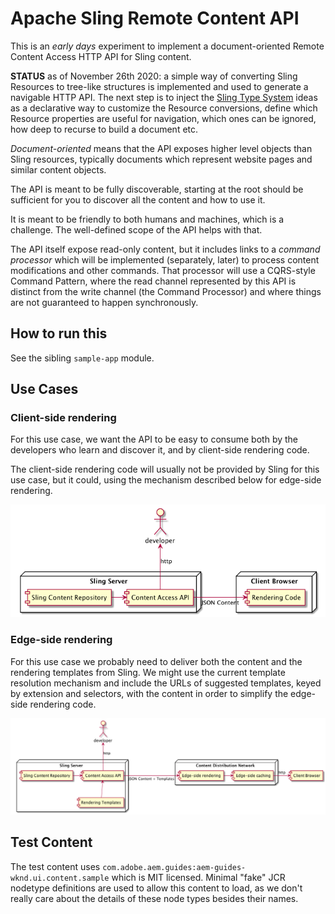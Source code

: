 # Apache Sling Remote Content API

This is an _early days_ experiment to implement a document-oriented
Remote Content Access HTTP API for Sling content.

**STATUS** as of November 26th 2020: a simple way of converting Sling Resources to tree-like structures is implemented and used to generate a navigable HTTP API. The next step is to inject the [Sling Type System](https://cwiki.apache.org/confluence/display/SLING/Sling+Type+System%3A+motivation+and+requirements) ideas as a declarative way to customize the Resource conversions, define which Resource properties are useful for navigation, which ones can be ignored, how deep to recurse to build a document etc.

_Document-oriented_ means that the API exposes higher level objects than
Sling resources, typically documents which represent website pages and
similar content objects.

The API is meant to be fully discoverable, starting at the root should
be sufficient for you to discover all the content and how to use it.

It is meant to be friendly to both humans and machines, which is a challenge.
The well-defined scope of the API helps with that.

The API itself expose read-only content, but it includes links to 
a _command processor_ which will be implemented (separately, later)
to process content modifications and other commands. That processor
will use a CQRS-style Command Pattern,  where the read channel
represented by this API is distinct from the write channel (the 
Command Processor) and where things are not guaranteed to happen
synchronously.

## How to run this

See the sibling `sample-app` module.

## Use Cases

### Client-side rendering

For this use case, we want the API to be easy to consume both by the developers
who learn and discover it, and by client-side rendering code.

The client-side rendering code will usually not be provided by Sling for this use
case, but it could, using the mechanism described below for edge-side rendering.

![](src/docs/generated-diagrams/client-side-rendering.png)

### Edge-side rendering

For this use case we probably need to deliver both the content and the rendering templates
from Sling. We might use the current template resolution mechanism and include the URLs of
suggested templates, keyed by extension and selectors, with the content in order to simplify
the edge-side rendering code.

![](src/docs/generated-diagrams/edge-side-rendering.png)

## Test Content

The test content uses `com.adobe.aem.guides:aem-guides-wknd.ui.content.sample` which is MIT
licensed. Minimal "fake" JCR nodetype definitions are used to allow this content to load, as
we don't really care about the details of these node types besides their names.

